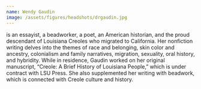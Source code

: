 ```yaml
---
name: Wendy Gaudin
image: /assets/figures/headshots/drgaudin.jpg
---
```

is an essayist, a beadworker, a poet, an American historian, and the proud descendant of Louisiana Creoles who migrated to California. Her nonfiction writing delves into the themes of race and belonging, skin color and ancestry, colonialism and family narratives, migration, sexuality, oral history, and hybridity. While in residence, Gaudin worked on her original manuscript, “Creole: A Brief History of Louisiana People,” which is under contract with LSU Press. She also supplemented her writing with beadwork, which is connected with Creole culture and history. 
